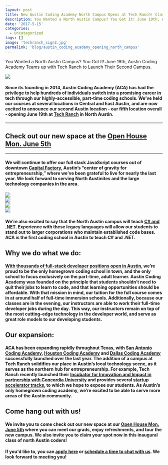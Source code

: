 ```yaml
---
layout: post
title: New Austin Coding Academy North Campus Opens at Tech Ranch! Classes Start June 19
description: You Wanted a North Austin Campus? You Got It! June 19th, Austin Coding Academy Teams up with Tech Ranch to Launch Their Second Campus
date: '2017-5-15'
categories:
  - Uncategorized
tags: []
image: 'techranch_sign2.jpg'
permalink: 'blog/austin_coding_academy_opening_north_campus'
---
```


You Wanted a North Austin Campus? You Got It! June 19th, Austin Coding Academy Teams up with Tech Ranch to Launch Their Second Campus.

<div class="col-sm-12">
  <img class="img-responsive" src="/assets/images/techranch_1.png" />
</div>



#### Since its founding in 2014, Austin Coding Academy (ACA) has had the privilege to help hundreds of individuals switch into a promising career in tech through our highly-accessible, part-time coding schools. We’ve held our courses at several locations in Central and East Austin, and are now excited to announce our second Austin location - our fifth location overall - opening June 19th at [Tech Ranch](https://techranchaustin.com) in North Austin.


---

## Check out our new space at the [Open House Mon. June 5th](https://www.eventbrite.com/e/austin-coding-academy-open-house-tickets-34369733799)


---



#### We will continue to offer our full stack JavaScript courses out of downtown [Capital Factory](https://capitalfactory.com/), Austin’s “center of gravity for entrepreneurship,” where we’ve been grateful to live for nearly the last year. We look forward to serving North Austinites and the large technology companies in the area.

<div style="margin-bottom:20px;" class="row">
  <div class="col-md-3 col-xs-6">
    <img class="img-responsive" src="/assets/images/techranch_2.jpg" />
  </div>
  <div class="col-md-3 col-xs-6">
    <img class="img-responsive" src="/assets/images/techranch_3.jpg" />
  </div>
  <div class="col-md-3 col-xs-6">
    <img class="img-responsive" src="/assets/images/techranch_4.jpg" />
  </div>
  <div class="col-md-3 col-xs-6">
    <img class="img-responsive" src="/assets/images/techranch_5.jpg" />
  </div>
</div>

#### We’re also excited to say that the **North Austin campus will teach [C# and .NET](https://www.thesoftwareguild.com/blog/reasons-to-learn-c-sharp/)**. Experience with these legacy languages will allow our students to stand out to larger corporations who maintain established code bases. ACA is the first coding school in Austin to teach C# and .NET.

## Why we do what we do:

#### [With thousands of full-stack developer positions open in Austin](https://www.indeed.com/jobs?q=Full+Stack+Developer&l=Austin%2C+TX), we’re proud to be the only homegrown coding school in town, and the only school to focus exclusively on the part-time, adult learner. Austin Coding Academy was founded on the principle that students shouldn’t need to quit their jobs to learn to code, and that learning opportunities should be affordable. With that mission in mind, our tuition for the full course comes in at around half of full-time immersion schools. Additionally, because our classes are in the evening, our instructors are able to work their full-time developer jobs during the day. This way, our instructors remain on top of the most cutting-edge technology in the developer world, and serve as great role models to our developing students.

## Our expansion:

#### ACA has been expanding rapidly throughout Texas, with [San Antonio Coding Academy](http://sanantoniocodingacademy.com), [Houston Coding Academy](http://houstontxcodingacademy.com) and [Dallas Coding Academy](http://dallascodingacademy.com) successfully launched over the last year. The addition of a campus at Tech Ranch solidifies our place in Austin’s local technology scene, as it serves as the northern hub for entrepreneurship. For example, Tech Ranch recently launched their [Incubator for Innovation and Impact in partnership with Concordia University](http://www.builtinaustin.com/2017/03/03/concordia-university-opens-incubator-tech-ranch) and provides several [startup accelerator tracks](https://techranchaustin.com/programs/), to which we hope to expose our students.  As Austin’s only homegrown coding academy, we’re excited to be able to serve more areas of the Austin community.

## Come hang out with us!

#### We invite you to come check out our new space at our [Open House Mon. June 5th](https://www.eventbrite.com/e/austin-coding-academy-open-house-tickets-34369733799) where you can meet our grads, enjoy refreshments, and tour the new campus. We also invite you to claim your spot now in this inaugural class of north Austin coders!

#### If you'd like to, you can **[apply here](https://austincodingacademy.com/apply/)** or [schedule a time to chat with us](https://acaappointment.acuityscheduling.com/). We look forward to meeting you!




<!--
### New North Austin Location
The most accessible coding education opens a second Austin campus at Tech Ranch Austin, Texas – June 5, 2017 – Austin Coding Academy, Austin’s largest coding school, is opening its fifth campus at Tech Ranch, with the goal of extending their highly accessible, part time classes to North Austin residents who otherwise wouldn’t be able to attend the downtown campus due to traffic and schedule.


### You're invited!
Come check out our new space at our Open House Mon. June 5th where you can meet our grads, . Claim your spot now in this inaugural class of North Austin coders!
Apply here or schedule a time to chat with us. We look forward to meeting you!


### Tech Ranch
ACA has been expanding rapidly throughout Texas, with San Antonio Coding Academy, Houston Coding Academy and Dallas Coding Academy having been launched over the last year. With their downtown campus located at Capital Factory, Austin’s downtown center of gravity for entrepreneurship, the addition of a campus at Tech Ranch solidifies their place in the local startup scene. Tech Ranch, a northern hub for entrepreneurship, recently launched their Incubator for Innovation and Impact in partnership with Concordia University.


### Why the new digs?
Austin Coding Academy offers a full stack coding education that brings students from beginner to developer over the course of 9 months of part time classes, and caters the content of their curriculum to the job market of each location. Their downtown campus teaches a JavaScript stack, while other campuses outside of Austin teach a C#/.NET stack. The North Austin campus will follow suit with Houston, Dallas, and San Antonio in order to increase the class offerings available to Austin students. From CEO, Chris Helmueller “Because of the continued increase in demand for our program – we’ve seen record enrollments each quarter since we started – we’ve found the need to expand our presence and offerings to meet the needs of people looking to transition into tech.”


### ACA's Growing Roots
ACA was founded in 2014 as an answer to the immersive coding boot camp movement, offering classes in the evening designed to bring people to proficiency without having to quit their day jobs. Because their classes are in the evenings, the instructors are full time developers, ideal role models for students looking to transition into the tech industry. Leveraging these instructors alongside their unique Socratic style curriculum, a focus on the working adult learner, and practical schedule allows ACA to offer a full service coding education to transform the lives of people looking to move into tech. It was founded on the principle of making coding education accessible and affordable, with tuition typically half that of their full time boot camp competitors. Considering the boom in 2016 of coding schools moving to Austin, ACA is proud to be the only locally grown coding school in town, with other schools hailing from large, out of state education companies like Kaplan (Dev Bootcamp), the Apollo Education Group (The Iron Yard), and Trilogy Education Services (UT Bootcamp). ACA was nominated one of the 11 Best Coding Bootcamps in the South by coursereport.com -->
